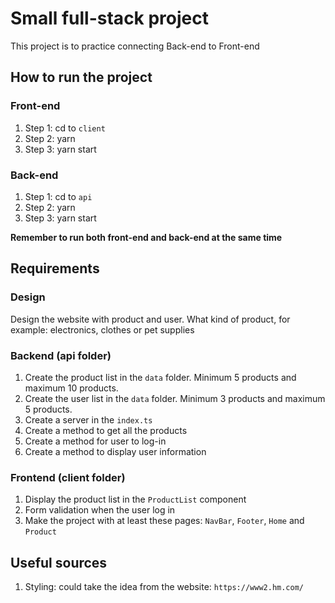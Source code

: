 # Small full-stack project

This project is to practice connecting Back-end to Front-end

## How to run the project

### Front-end

1. Step 1: cd to `client`
2. Step 2: yarn
3. Step 3: yarn start

### Back-end

1. Step 1: cd to `api`
2. Step 2: yarn
3. Step 3: yarn start

**Remember to run both front-end and back-end at the same time**

## Requirements

### Design

Design the website with product and user. What kind of product, for example: electronics, clothes or pet supplies

### Backend (api folder)

1. Create the product list in the `data` folder. Minimum 5 products and maximum 10 products.
2. Create the user list in the `data` folder. Minimum 3 products and maximum 5 products.
3. Create a server in the `index.ts`
4. Create a method to get all the products
5. Create a method for user to log-in
6. Create a method to display user information

### Frontend (client folder)

1. Display the product list in the `ProductList` component
2. Form validation when the user log in
3. Make the project with at least these pages: `NavBar`, `Footer`, `Home` and `Product`

## Useful sources

1. Styling: could take the idea from the website: `https://www2.hm.com/`
